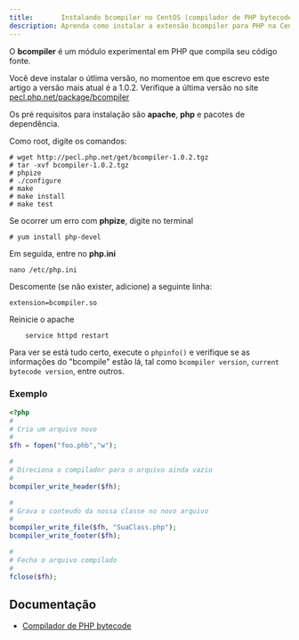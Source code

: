 ```yaml
---
title:       Instalando bcompiler no CentOS (compilador de PHP bytecode)
description: Aprenda como instalar a extensão bcompiler para PHP na CentOS trata-se de um compilador de PHP bytecode
---
```


O __bcompiler__ é um módulo experimental em PHP que compila seu código fonte.

Você deve instalar o útlima versão, no momentoe em que escrevo este artigo a versão mais atual é a 1.0.2.
Verifique a última versão no site [pecl.php.net/package/bcompiler](http://pecl.php.net/package/bcompiler)

Os pré requisitos para instalação são __apache__, __php__ e pacotes de dependência.

Como root, digite os comandos:
    
    # wget http://pecl.php.net/get/bcompiler-1.0.2.tgz
    # tar -xvf bcompiler-1.0.2.tgz
    # phpize
    # ./configure
    # make
    # make install
    # make test

Se ocorrer um erro com __phpize__, digite no terminal

    # yum install php-devel

Em seguida, entre no __php.ini__

    nano /etc/php.ini

Descomente (se não exister, adicione) a seguinte linha:

    extension=bcompiler.so

Reinicie o apache

        service httpd restart

Para ver se está tudo certo, execute o `phpinfo()` e verifique se as informações do "bcompile" estão lá, 
tal como `bcompiler version`, `current bytecode version`, entre outros.      


### Exemplo

```php
<?php
#
# Cria um arquivo novo
#
$fh = fopen("foo.phb","w");

#
# Direciona o compilador para o arquivo ainda vazio
#
bcompiler_write_header($fh);

#
# Grava o conteudo da nossa classe no novo arquivo
#
bcompiler_write_file($fh, "SuaClass.php");
bcompiler_write_footer($fh);

#
# Fecha o arquivo compilado
#
fclose($fh);
```


Documentação
---

- [Compilador de PHP bytecode ](http://php.net/manual/pt_BR/intro.bcompiler.php)